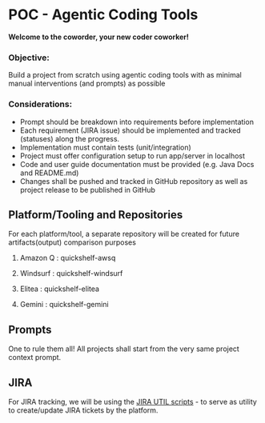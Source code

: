 
# POC - Agentic Coding Tools

**Welcome to the coworder, your new coder coworker!**

### Objective: 
Build a project from scratch using agentic coding tools with as minimal manual interventions (and prompts) as possible  

### Considerations: 
- Prompt should be breakdown into requirements before implementation
- Each requirement (JIRA issue) should be implemented and tracked (statuses) along the progress.
- Implementation must contain tests (unit/integration)
- Project must offer configuration setup to run app/server in localhost
- Code and user guide documentation must be provided (e.g. Java Docs and README.md) 
- Changes shall be pushed and tracked in GitHub repository as well as project release to be published in GitHub
 
## Platform/Tooling and Repositories

For each platform/tool, a separate repository will be created for future artifacts(output) comparison purposes

1. Amazon Q   :     quickshelf-awsq  

2. Windsurf   :    quickshelf-windsurf

3. Elitea     :     quickshelf-elitea

4. Gemini     :      quickshelf-gemini


## Prompts

One to rule them all!  All projects shall start from the very same project context prompt. 

## JIRA

For JIRA tracking, we will be using the [JIRA UTIL scripts](https://github.com/vinipx/jira-util) - to serve as utility to create/update JIRA tickets by the platform. 

